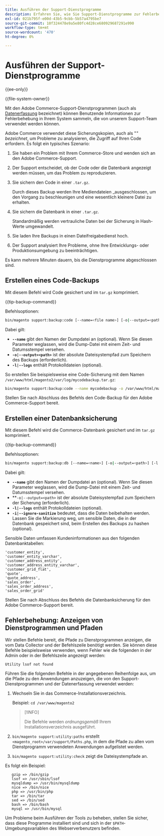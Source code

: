```yaml
---
title: Ausführen der Support-Dienstprogramme
description: Erfahren Sie, wie Sie Support-Dienstprogramme zur Fehlerbehebung in Ihrem Adobe Commerce-Projekt ausführen. Entdecken Sie integrierte Diagnose- und Support-Tools.
exl-id: 021b795f-e00d-43b5-9cbb-5b57a4795be7
source-git-commit: 10f324478e9a5e80fc4d28ce680929687291e990
workflow-type: tm+mt
source-wordcount: '470'
ht-degree: 0%

---
```


# Ausführen der Support-Dienstprogramme

{{ee-only}}

{{file-system-owner}}

Mit den Adobe Commerce-Support-Dienstprogrammen (auch als [Datenerfassung](https://experienceleague.adobe.com/en/docs/commerce-admin/systems/tools/support#data-collector) bezeichnet) können Benutzende Informationen zur Fehlerbehebung in Ihrem System sammeln, die von unserem Support-Team verwendet werden können.

Adobe Commerce verwendet diese Sicherungskopien, auch als &quot;_&quot; bezeichnet_, um Probleme zu analysieren, die Zugriff auf Ihren Code erfordern. Es folgt ein typisches Szenario:

1. Sie haben ein Problem mit Ihrem Commerce-Store und wenden sich an den Adobe Commerce-Support.
1. Der Support entscheidet, ob der Code oder die Datenbank angezeigt werden müssen, um das Problem zu reproduzieren.
1. Sie sichern den Code in einer `.tar.gz`.

   Durch dieses Backup werden Ihre Mediendateien _ausgeschlossen, um den Vorgang zu beschleunigen und eine wesentlich kleinere Datei zu erhalten.

1. Sie sichern die Datenbank in einer `.tar.gz`.

   Standardmäßig werden vertrauliche Daten bei der Sicherung in Hash-Werte umgewandelt.

1. Sie laden Ihre Backups in einen Dateifreigabedienst hoch.
1. Der Support analysiert Ihre Probleme, ohne Ihre Entwicklungs- oder Produktionsumgebung zu beeinträchtigen.

Es kann mehrere Minuten dauern, bis die Dienstprogramme abgeschlossen sind.

## Erstellen eines Code-Backups

Mit diesem Befehl wird Code gesichert und im `tar.gz` komprimiert.

{{tip-backup-command}}

Befehlsoptionen:

```bash
bin/magento support:backup:code [--name=<file name>] [-o|--output=<path>] [-l|--logs]
```

Dabei gilt:

- **`--name`** gibt den Namen der Dumpdatei an (optional). Wenn Sie diesen Parameter weglassen, wird die Dump-Datei mit einem Zeit- und Datumsstempel versehen.
- **`-o|--output=<path>`** ist der absolute Dateisystempfad zum Speichern des Backups (erforderlich).
- **`-l|--logs`** enthält Protokolldateien (optional).

So erstellen Sie beispielsweise eine Code-Sicherung mit dem Namen `/var/www/html/magento2/var/log/mycodebackup.tar.gz`:

```bash
bin/magento support:backup:code --name mycodebackup -o /var/www/html/magento2/var/log
```

Stellen Sie nach Abschluss des Befehls den Code-Backup für den Adobe Commerce-Support bereit.

## Erstellen einer Datenbanksicherung

Mit diesem Befehl wird die Commerce-Datenbank gesichert und im `tar.gz` komprimiert.

{{tip-backup-command}}

Befehlsoptionen:

```bash
bin/magento support:backup:db [--name=<name>] [-o|--output=<path>] [-l|--logs] [-i|--ignore-sanitize]
```

Dabei gilt:

- **`--name`** gibt den Namen der Dumpdatei an (optional). Wenn Sie diesen Parameter weglassen, wird die Dump-Datei mit einem Zeit- und Datumsstempel versehen.
- **`-o|--output=<path>` ist der absolute Dateisystempfad zum Speichern der Sicherung (erforderlich).
- **`-l|--logs`** enthält Protokolldateien (optional).
- **`-i|--ignore-sanitize`** bedeutet, dass die Daten beibehalten werden. Lassen Sie die Markierung weg, um sensible Daten, die in der Datenbank gespeichert sind, beim Erstellen des Backups zu hashen (optional).

Sensible Daten umfassen Kundeninformationen aus den folgenden Datenbanktabellen:

```
'customer_entity',
'customer_entity_varchar',
'customer_address_entity',
'customer_address_entity_varchar',
'customer_grid_flat',
'quote',
'quote_address',
'sales_order',
'sales_order_address',
'sales_order_grid'
```

Stellen Sie nach Abschluss des Befehls die Datenbanksicherung für den Adobe Commerce-Support bereit.

## Fehlerbehebung: Anzeigen von Dienstprogrammen und Pfaden

Wir stellen Befehle bereit, die Pfade zu Dienstprogrammen anzeigen, die vom Data Collector und der Befehlszeile benötigt werden. Sie können diese Befehle beispielsweise verwenden, wenn Fehler wie die folgenden in der Admin oder in der Befehlszeile angezeigt werden:

```
Utility lsof not found
```

Führen Sie die folgenden Befehle in der angegebenen Reihenfolge aus, um die Pfade zu den Anwendungen anzuzeigen, die von den Support-Dienstprogrammen und der Datenerfassung verwendet werden:

1. Wechseln Sie in das Commerce-Installationsverzeichnis.

   Beispiel: `cd /var/www/magento2`

   >[!INFO]
   >
   >Die Befehle werden _ordnungsgemäß_ Ihrem Installationsverzeichnis ausgeführt.

1. `bin/magento support:utility:paths` erstellt `<magento_root>/var/support/Paths.php`, in dem die Pfade zu allen vom Dienstprogramm verwendeten Anwendungen aufgelistet werden.
1. `bin/magento support:utility:check` zeigt die Dateisystempfade an.

Es folgt ein Beispiel:

```
   gzip => /bin/gzip
   lsof => /usr/sbin/lsof
   mysqldump => /usr/bin/mysqldump
   nice => /bin/nice
   php => /usr/bin/php
   tar => /bin/tar
   sed => /bin/sed
   bash => /bin/bash
   mysql => /usr/bin/mysql
```

Um Probleme beim Ausführen der Tools zu beheben, stellen Sie sicher, dass diese Programme installiert sind und sich in der `$PATH`-Umgebungsvariablen des Webserverbenutzers befinden.
